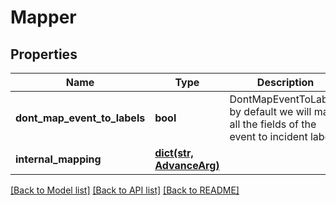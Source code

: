 # Mapper

## Properties
Name | Type | Description | Notes
------------ | ------------- | ------------- | -------------
**dont_map_event_to_labels** | **bool** | DontMapEventToLabels by default we will map all the fields of the event to incident labels | [optional] 
**internal_mapping** | [**dict(str, AdvanceArg)**](AdvanceArg.md) |  | [optional] 

[[Back to Model list]](README.md#documentation-for-models) [[Back to API list]](README.md#documentation-for-api-endpoints) [[Back to README]](README.md)


